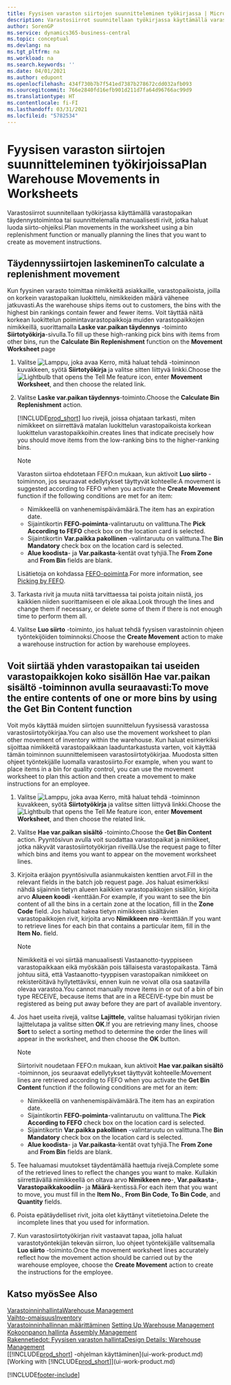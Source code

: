 ```yaml
---
title: Fyysisen varaston siirtojen suunnitteleminen työkirjassa | Microsoft Docs
description: Varastosiirrot suunnitellaan työkirjassa käyttämällä varastopaikan täydennystoimintoa tai suunnittelemalla manuaalisesti rivit, jotka haluat luoda siirto-ohjeiksi.
author: SorenGP
ms.service: dynamics365-business-central
ms.topic: conceptual
ms.devlang: na
ms.tgt_pltfrm: na
ms.workload: na
ms.search.keywords: ''
ms.date: 04/01/2021
ms.author: edupont
ms.openlocfilehash: 434f730b7b7f541ed7387b278672cdd032afb093
ms.sourcegitcommit: 766e2840fd16efb901d211d7fa64d96766ac99d9
ms.translationtype: HT
ms.contentlocale: fi-FI
ms.lasthandoff: 03/31/2021
ms.locfileid: "5782534"
---
```

# <a name="plan-warehouse-movements-in-worksheets"></a><span data-ttu-id="38425-103">Fyysisen varaston siirtojen suunnitteleminen työkirjoissa</span><span class="sxs-lookup"><span data-stu-id="38425-103">Plan Warehouse Movements in Worksheets</span></span>
<span data-ttu-id="38425-104">Varastosiirrot suunnitellaan työkirjassa käyttämällä varastopaikan täydennystoimintoa tai suunnittelemalla manuaalisesti rivit, jotka haluat luoda siirto-ohjeiksi.</span><span class="sxs-lookup"><span data-stu-id="38425-104">Plan movements in the worksheet using a bin replenishment function or manually planning the lines that you want to create as movement instructions.</span></span>  

## <a name="to-calculate-a-replenishment-movement"></a><span data-ttu-id="38425-105">Täydennyssiirtojen laskeminen</span><span class="sxs-lookup"><span data-stu-id="38425-105">To calculate a replenishment movement</span></span>  
<span data-ttu-id="38425-106">Kun fyysinen varasto toimittaa nimikkeitä asiakkaille, varastopaikoista, joilla on korkein varastopaikan luokittelu, nimikkeiden määrä vähenee jatkuvasti.</span><span class="sxs-lookup"><span data-stu-id="38425-106">As the warehouse ships items out to customers, the bins with the highest bin rankings contain fewer and fewer items.</span></span> <span data-ttu-id="38425-107">Voit täyttää näitä korkean luokittelun poimintavarastopaikkoja muiden varastopaikkojen nimikkeillä, suorittamalla **Laske var.paikan täydennys** -toiminto **Siirtotyökirja**-sivulla.</span><span class="sxs-lookup"><span data-stu-id="38425-107">To fill up these high-ranking pick bins with items from other bins, run the **Calculate Bin Replenishment** function on the **Movement Worksheet** page</span></span>

1.  <span data-ttu-id="38425-108">Valitse ![Lamppu, joka avaa Kerro, mitä haluat tehdä -toiminnon](media/ui-search/search_small.png "Kerro, mitä haluat tehdä") kuvakkeen, syötä **Siirtotyökirja** ja valitse sitten liittyvä linkki.</span><span class="sxs-lookup"><span data-stu-id="38425-108">Choose the ![Lightbulb that opens the Tell Me feature](media/ui-search/search_small.png "Tell me what you want to do") icon, enter **Movement Worksheet**, and then choose the related link.</span></span>  
2.  <span data-ttu-id="38425-109">Valitse **Laske var.paikan täydennys**-toiminto.</span><span class="sxs-lookup"><span data-stu-id="38425-109">Choose the **Calculate Bin Replenishment** action.</span></span>  

    [!INCLUDE[prod_short](includes/prod_short.md)] <span data-ttu-id="38425-110">luo rivejä, joissa ohjataan tarkasti, miten nimikkeet on siirrettävä matalan luokittelun varastopaikoista korkean luokittelun varastopaikkoihin.</span><span class="sxs-lookup"><span data-stu-id="38425-110">creates lines that indicate precisely how you should move items from the low-ranking bins to the higher-ranking bins.</span></span>  

    > [!NOTE]  
    >  <span data-ttu-id="38425-111">Varaston siirtoa ehdotetaan FEFO:n mukaan, kun aktivoit  **Luo siirto** -toiminnon, jos seuraavat edellytykset täyttyvät kohteelle:</span><span class="sxs-lookup"><span data-stu-id="38425-111">A movement is suggested according to FEFO when you activate the **Create Movement** function if the following conditions are met for an item:</span></span>  
    >   
    >  -   <span data-ttu-id="38425-112">Nimikkeellä on vanhenemispäivämäärä.</span><span class="sxs-lookup"><span data-stu-id="38425-112">The item has an expiration date.</span></span>  
    > -   <span data-ttu-id="38425-113">Sijaintikortin **FEFO-poiminta**-valintaruutu on valittuna.</span><span class="sxs-lookup"><span data-stu-id="38425-113">The **Pick According to FEFO** check box on the location card is selected.</span></span>  
    > -   <span data-ttu-id="38425-114">Sijaintikortin **Var.paikka pakollinen** -valintaruutu on valittuna.</span><span class="sxs-lookup"><span data-stu-id="38425-114">The **Bin Mandatory** check box on the location card is selected.</span></span>  
    > -   <span data-ttu-id="38425-115">**Alue koodista**- ja **Var.paikasta**-kentät ovat tyhjiä.</span><span class="sxs-lookup"><span data-stu-id="38425-115">The **From Zone** and **From Bin** fields are blank.</span></span>  

    <span data-ttu-id="38425-116">Lisätietoja on kohdassa [FEFO-poiminta](warehouse-picking-by-fefo.md).</span><span class="sxs-lookup"><span data-stu-id="38425-116">For more information, see [Picking by FEFO](warehouse-picking-by-fefo.md).</span></span>  

3.  <span data-ttu-id="38425-117">Tarkasta rivit ja muuta niitä tarvittaessa tai poista joitain niistä, jos kaikkien niiden suorittamiseen ei ole aikaa.</span><span class="sxs-lookup"><span data-stu-id="38425-117">Look through the lines and change them if necessary, or delete some of them if there is not enough time to perform them all.</span></span>  
4.  <span data-ttu-id="38425-118">Valitse **Luo siirto** -toiminto, jos haluat tehdä fyysisen varastoinnin ohjeen työntekijöiden toiminnoksi.</span><span class="sxs-lookup"><span data-stu-id="38425-118">Choose the **Create Movement** action to make a warehouse instruction for action by warehouse employees.</span></span>  

## <a name="to-move-the-entire-contents-of-one-or-more-bins-by-using-the-get-bin-content-function"></a><span data-ttu-id="38425-119">Voit siirtää yhden varastopaikan tai useiden varastopaikkojen koko sisällön Hae var.paikan sisältö -toiminnon avulla seuraavasti:</span><span class="sxs-lookup"><span data-stu-id="38425-119">To move the entire contents of one or more bins by using the Get Bin Content function</span></span>  
<span data-ttu-id="38425-120">Voit myös käyttää muiden siirtojen suunnitteluun fyysisessä varastossa varastosiirtotyökirjaa.</span><span class="sxs-lookup"><span data-stu-id="38425-120">You can also use the movement worksheet to plan other movement of inventory within the warehouse.</span></span> <span data-ttu-id="38425-121">Kun haluat esimerkiksi sijoittaa nimikkeitä varastopaikkaan laaduntarkastusta varten, voit käyttää tämän toiminnon suunnittelemiseen varastosiirtotyökirjaa. Muodosta sitten ohjeet työntekijälle luomalla varastosiirto.</span><span class="sxs-lookup"><span data-stu-id="38425-121">For example, when you want to place items in a bin for quality control, you can use the movement worksheet to plan this action and then create a movement to make instructions for an employee.</span></span>  

1.  <span data-ttu-id="38425-122">Valitse ![Lamppu, joka avaa Kerro, mitä haluat tehdä -toiminnon](media/ui-search/search_small.png "Kerro, mitä haluat tehdä") kuvakkeen, syötä **Siirtotyökirja** ja valitse sitten liittyvä linkki.</span><span class="sxs-lookup"><span data-stu-id="38425-122">Choose the ![Lightbulb that opens the Tell Me feature](media/ui-search/search_small.png "Tell me what you want to do") icon, enter **Movement Worksheet**, and then choose the related link.</span></span>  
2.  <span data-ttu-id="38425-123">Valitse **Hae var.paikan sisältö** -toiminto.</span><span class="sxs-lookup"><span data-stu-id="38425-123">Choose the **Get Bin Content** action.</span></span> <span data-ttu-id="38425-124">Pyyntösivun avulla voit suodattaa varastopaikat ja nimikkeet, jotka näkyvät varastosiirtotyökirjan riveillä.</span><span class="sxs-lookup"><span data-stu-id="38425-124">Use the request page to filter which bins and items you want to appear on the movement worksheet lines.</span></span>  
3.  <span data-ttu-id="38425-125">Kirjoita eräajon pyyntösivulla asianmukaisten kenttien arvot.</span><span class="sxs-lookup"><span data-stu-id="38425-125">Fill in the relevant fields in the batch job request page.</span></span> <span data-ttu-id="38425-126">Jos haluat esimerkiksi nähdä sijainnin tietyn alueen kaikkien varastopaikkojen sisällön, kirjoita arvo **Alueen koodi** -kenttään.</span><span class="sxs-lookup"><span data-stu-id="38425-126">For example, if you want to see the bin content of all the bins in a certain zone at the location, fill in the **Zone Code** field.</span></span> <span data-ttu-id="38425-127">Jos haluat hakea tietyn nimikkeen sisältävien varastopaikkojen rivit, kirjoita arvo **Nimikkeen nro** -kenttään.</span><span class="sxs-lookup"><span data-stu-id="38425-127">If you want to retrieve lines for each bin that contains a particular item, fill in the **Item No.** field.</span></span>  

    > [!NOTE]  
    >  <span data-ttu-id="38425-128">Nimikkeitä ei voi siirtää manuaalisesti Vastaanotto-tyyppiseen varastopaikkaan eikä myöskään pois tällaisesta varastopaikasta. Tämä johtuu siitä, että Vastaanotto-tyyppisen varastopaikan nimikkeet on rekisteröitävä hyllytettäviksi, ennen kuin ne voivat olla osa saatavilla olevaa varastoa.</span><span class="sxs-lookup"><span data-stu-id="38425-128">You cannot manually move items in or out of a bin of bin type RECEIVE, because items that are in a RECEIVE-type bin must be registered as being put away before they are part of available inventory.</span></span>  

4.  <span data-ttu-id="38425-129">Jos haet useita rivejä, valitse **Lajittele**, valitse haluamasi työkirjan rivien lajittelutapa ja valitse sitten **OK**.</span><span class="sxs-lookup"><span data-stu-id="38425-129">If you are retrieving many lines, choose **Sort** to select a sorting method to determine the order the lines will appear in the worksheet, and then choose the **OK** button.</span></span>  

    > [!NOTE]  
    >  <span data-ttu-id="38425-130">Siirtorivit noudetaan FEFO:n mukaan, kun aktivoit **Hae var.paikan sisältö** -toiminnon, jos seuraavat edellytykset täyttyvät kohteelle:</span><span class="sxs-lookup"><span data-stu-id="38425-130">Movement lines are retrieved according to FEFO when you activate the **Get Bin Content** function if the following conditions are met for an item:</span></span>  
    >   
    >  -   <span data-ttu-id="38425-131">Nimikkeellä on vanhenemispäivämäärä.</span><span class="sxs-lookup"><span data-stu-id="38425-131">The item has an expiration date.</span></span>  
    > -   <span data-ttu-id="38425-132">Sijaintikortin **FEFO-poiminta**-valintaruutu on valittuna.</span><span class="sxs-lookup"><span data-stu-id="38425-132">The **Pick According to FEFO** check box on the location card is selected.</span></span>  
    > -   <span data-ttu-id="38425-133">Sijaintikortin **Var.paikka pakollinen** -valintaruutu on valittuna.</span><span class="sxs-lookup"><span data-stu-id="38425-133">The **Bin Mandatory** check box on the location card is selected.</span></span>  
    > -   <span data-ttu-id="38425-134">**Alue koodista**- ja **Var.paikasta**-kentät ovat tyhjiä.</span><span class="sxs-lookup"><span data-stu-id="38425-134">The **From Zone** and **From Bin** fields are blank.</span></span>  

5.  <span data-ttu-id="38425-135">Tee haluamasi muutokset täydentämällä haettuja rivejä.</span><span class="sxs-lookup"><span data-stu-id="38425-135">Complete some of the retrieved lines to reflect the changes you want to make.</span></span> <span data-ttu-id="38425-136">Kullakin siirrettävällä nimikkeellä on oltava arvo **Nimikkeen nro**-, **Var.paikasta**-, **Varastopaikkakoodiin**- ja  **Määrä**-kentissä.</span><span class="sxs-lookup"><span data-stu-id="38425-136">For each item that you want to move, you must fill in the **Item No.**, **From Bin Code**, **To Bin Code**, and **Quantity** fields.</span></span>  
6.  <span data-ttu-id="38425-137">Poista epätäydelliset rivit, joita olet käyttänyt viitetietoina.</span><span class="sxs-lookup"><span data-stu-id="38425-137">Delete the incomplete lines that you used for information.</span></span>  
7.  <span data-ttu-id="38425-138">Kun varastosiirtotyökirjan rivit vastaavat tapaa, jolla haluat varastotyöntekijän tekevän siirron, luo ohjeet työntekijälle valitsemalla **Luo siirto** -toiminto.</span><span class="sxs-lookup"><span data-stu-id="38425-138">Once the movement worksheet lines accurately reflect how the movement action should be carried out by the warehouse employee, choose the **Create Movement** action to create the instructions for the employee.</span></span>  

## <a name="see-also"></a><span data-ttu-id="38425-139">Katso myös</span><span class="sxs-lookup"><span data-stu-id="38425-139">See Also</span></span>  
[<span data-ttu-id="38425-140">Varastoinninhallinta</span><span class="sxs-lookup"><span data-stu-id="38425-140">Warehouse Management</span></span>](warehouse-manage-warehouse.md)  
[<span data-ttu-id="38425-141">Vaihto-omaisuus</span><span class="sxs-lookup"><span data-stu-id="38425-141">Inventory</span></span>](inventory-manage-inventory.md)  
<span data-ttu-id="38425-142">[Varastoinninhallinnan määrittäminen](warehouse-setup-warehouse.md)   </span><span class="sxs-lookup"><span data-stu-id="38425-142">[Setting Up Warehouse Management](warehouse-setup-warehouse.md)   </span></span>  
<span data-ttu-id="38425-143">[Kokoonpanon hallinta](assembly-assemble-items.md)  </span><span class="sxs-lookup"><span data-stu-id="38425-143">[Assembly Management](assembly-assemble-items.md)  </span></span>  
[<span data-ttu-id="38425-144">Rakennetiedot: Fyysisen varaston hallinta</span><span class="sxs-lookup"><span data-stu-id="38425-144">Design Details: Warehouse Management</span></span>](design-details-warehouse-management.md)  
<span data-ttu-id="38425-145">[[!INCLUDE[prod_short](includes/prod_short.md)] -ohjelman käyttäminen](ui-work-product.md)</span><span class="sxs-lookup"><span data-stu-id="38425-145">[Working with [!INCLUDE[prod_short](includes/prod_short.md)]](ui-work-product.md)</span></span>


[!INCLUDE[footer-include](includes/footer-banner.md)]